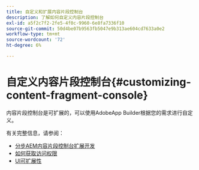 ```yaml
---
title: 自定义和扩展内容片段控制台
description: 了解如何自定义内容片段控制台
exl-id: a5f2c7f2-2fe5-4f0c-9960-6e8fa7336f10
source-git-commit: 50d4be07b9563fb5047e9b313ae604cd7633a0e2
workflow-type: tm+mt
source-wordcount: '72'
ht-degree: 6%

---
```


# 自定义内容片段控制台{#customizing-content-fragment-console}

内容片段控制台是可扩展的，可以使用AdobeApp Builder根据您的需求进行自定义。

有关完整信息，请参阅：

* [分步AEM内容片段控制台扩展开发](https://developer.adobe.com/uix/docs/services/aem-cf-console-admin/extension-development/)
* [如何获取访问权限](https://developer.adobe.com/uix/docs/overview/get-access/)
* [UI可扩展性](https://developer.adobe.com/uix/docs/)
